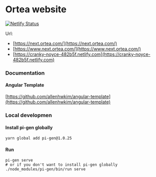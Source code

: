 # Ortea website

[![Netlify Status](https://api.netlify.com/api/v1/badges/591ddac9-95b0-44c0-9295-4cdaf863429e/deploy-status)](https://app.netlify.com/sites/cranky-noyce-482b5f/deploys)

Url: 
- [https://next.ortea.com/](https://next.ortea.com/)
- [https://www.next.ortea.com/](https://www.next.ortea.com/)
- [https://cranky-noyce-482b5f.netlify.com](https://cranky-noyce-482b5f.netlify.com)

### Documentation

#### Angular Template
[https://github.com/allenhwkim/angular-template](https://github.com/allenhwkim/angular-template)

### Local developmen
#### Install pi-gen globally
```shell
yarn global add pi-gen@1.0.25
```
#### Run
```shell
pi-gen serve
# or if you don't want to install pi-gen globally
./node_modules/pi-gen/bin/run serve
```
